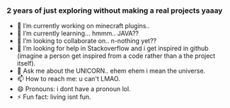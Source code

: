 ### 2 years of just exploring without making a real projects yaaay


- 🔭 I’m currently working on minecraft plugins..
- 🌱 I’m currently learning... hmmm.. JAVA??
- 👯 I’m looking to collaborate on.. n-nothing yet??
- 🤔 I’m looking for help in Stackoverflow and i get inspired in github (imagine a person get inspired from a code rather than a the project itself).
- 💬 Ask me about the UNICORN.. ehem ehem i mean the universe.
- 📫 How to reach me: u can't LMAO.
- 😄 Pronouns: i dont have a pronoun lol.
- ⚡ Fun fact: living isnt fun.
